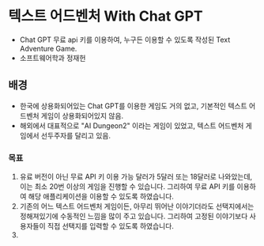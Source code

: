 # 텍스트 어드벤처 With Chat GPT
- Chat GPT 무료 api 키를 이용하여, 누구든 이용할 수 있도록 작성된 Text Adventure Game.
- 소프트웨어학과 정재헌

## 배경
- 한국에 상용화되어있는 Chat GPT를 이용한 게임도 거의 없고, 기본적인 텍스트 어드벤처 게임이 상용화되어있지 않음.
- 해외에서 대표적으로 "AI Dungeon2" 이라는 게임이 있었고, 텍스트 어드벤처 게임에서 선두주자를 달리고 있음.

### 목표
1. 유료 버전이 아닌 무료 API 키 이용 가능 달러가 5달러 또는 18달러로 나와았는데, 이는 최소 20번 이상의 게임을 진행할 수 있습니다. 그리하여 무료 API 키를 이용하여 해당 애플리케이션을 이용할 수 있도록 하였습니다.
2. 기존의 어느 텍스트 어드벤처 게임이든, 아무리 뛰어난 이야기더라도 선택지에서는 정해져있기에 수동적인 느낌을 많이 주고 있습니다. 그리하여 고정된 이야기보다 사용자들이 직접 선택지를 입력할 수 있도록 하였습니다.
3. 
